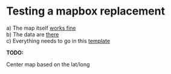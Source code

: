 
# Testing a mapbox replacement

a) The map itself [works fine](http://karthik.github.io/mapbox-test/)  
b) The data are [there](https://github.com/karthik/mapbox-test/blob/master/notes.md#example-data)  
c) Everything needs to go in this [template](https://github.com/karthik/mapbox-test/blob/master/index.html#L18-L32)  

__TODO:__

Center map based on the lat/long
